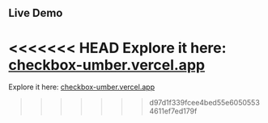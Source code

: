 ## Live Demo
<<<<<<< HEAD
Explore it here: [checkbox-umber.vercel.app](https://checkbox-umber.vercel.app/)
=======
Explore it here: [checkbox-umber.vercel.app](https://checkbox-umber.vercel.app/)
>>>>>>> d97d1f339fcee4bed55e60505534611ef7ed179f

